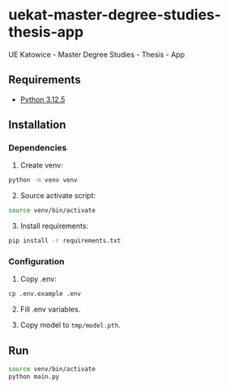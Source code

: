 # uekat-master-degree-studies-thesis-app

UE Katowice - Master Degree Studies - Thesis - App

## Requirements

- [Python 3.12.5](https://www.python.org)

## Installation

### Dependencies

1. Create venv:

```sh
python -m venv venv
```

2. Source activate script:

```sh
source venv/bin/activate
```

3. Install requirements:

```sh
pip install -r requirements.txt
```

### Configuration

1. Copy .env:

```sh
cp .env.example .env
```

2. Fill .env variables.

3. Copy model to `tmp/model.pth`.

## Run

```sh
source venv/bin/activate
python main.py
```
